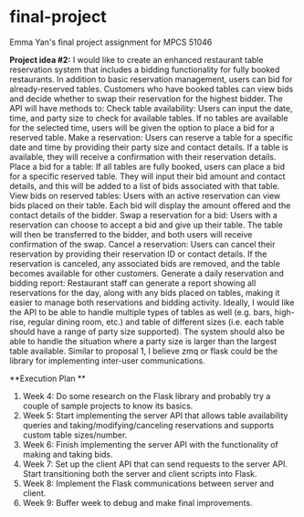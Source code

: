 # final-project
Emma Yan's final project assignment for MPCS 51046

**Project idea #2:**
I would like to create an enhanced restaurant table reservation system that includes a bidding functionality for fully booked restaurants. In addition to basic reservation management, users can bid for already-reserved tables. Customers who have booked tables can view bids and decide whether to swap their reservation for the highest bidder. The API will have methods to:
Check table availability: Users can input the date, time, and party size to check for available tables. If no tables are available for the selected time, users will be given the option to place a bid for a reserved table.
Make a reservation: Users can reserve a table for a specific date and time by providing their party size and contact details. If a table is available, they will receive a confirmation with their reservation details.
Place a bid for a table: If all tables are fully booked, users can place a bid for a specific reserved table. They will input their bid amount and contact details, and this will be added to a list of bids associated with that table.
View bids on reserved tables: Users with an active reservation can view bids placed on their table. Each bid will display the amount offered and the contact details of the bidder.
Swap a reservation for a bid: Users with a reservation can choose to accept a bid and give up their table. The table will then be transferred to the bidder, and both users will receive confirmation of the swap.
Cancel a reservation: Users can cancel their reservation by providing their reservation ID or contact details. If the reservation is canceled, any associated bids are removed, and the table becomes available for other customers.
Generate a daily reservation and bidding report: Restaurant staff can generate a report showing all reservations for the day, along with any bids placed on tables, making it easier to manage both reservations and bidding activity.
Ideally, I would like the API to be able to handle multiple types of tables as well (e.g. bars, high-rise, regular dining room, etc.) and table of different sizes (i.e. each table should have a range of party size supported). The system should also be able to handle the situation where a party size is larger than the largest table available. Similar to proposal 1, I believe zmq or flask could be the library for implementing inter-user communications.


**Execution Plan **
1. Week 4: Do some research on the Flask library and probably try a couple of sample projects to know its basics.
2. Week 5: Start implementing the server API that allows table availability queries and taking/modifying/canceling reservations and supports custom table sizes/number.
3. Week 6: Finish implementing the server API with the functionality of making and taking bids.
4. Week 7: Set up the client API that can send requests to the server API. Start transitioning both the server and client scripts into Flask.
5. Week 8: Implement the Flask communications between server and client.
6. Week 9: Buffer week to debug and make final improvements.
